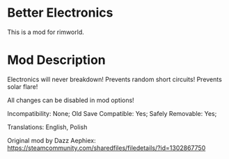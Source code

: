 # Better Electronics

This is a mod for rimworld.

# Mod Description

Electronics will never breakdown!
Prevents random short circuits!
Prevents solar flare!

All changes can be disabled in mod options!

Incompatibility: None;
Old Save Compatible: Yes;
Safely Removable: Yes;

Translations:
English,
Polish

Original mod by Dazz Aephiex: https://steamcommunity.com/sharedfiles/filedetails/?id=1302867750

